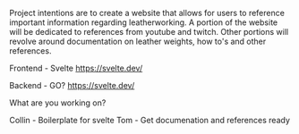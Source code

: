 Project intentions are to create a website that allows for users to reference important information regarding leatherworking. A portion of the website will be dedicated
to references from youtube and twitch. Other portions will revolve around documentation on leather weights, how to's and other references.

Frontend - Svelte 
https://svelte.dev/

Backend - GO?
https://svelte.dev/

What are you working on?

Collin - Boilerplate for svelte
Tom - Get documenation and references ready